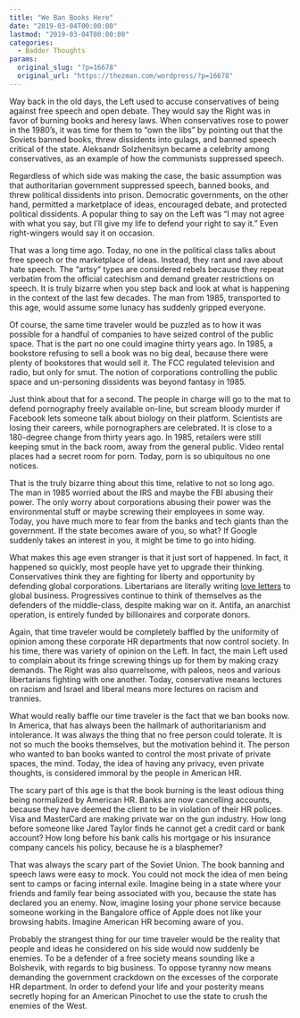 ```yaml
---
title: "We Ban Books Here"
date: "2019-03-04T00:00:00"
lastmod: "2019-03-04T00:00:00"
categories:
  - Badder Thoughts
params:
  original_slug: "?p=16678"
  original_url: "https://thezman.com/wordpress/?p=16678"
---
```


Way back in the old days, the Left used to accuse conservatives of being
against free speech and open debate. They would say the Right was in
favor of burning books and heresy laws. When conservatives rose to power
in the 1980’s, it was time for them to “own the libs” by pointing out
that the Soviets banned books, threw dissidents into gulags, and banned
speech critical of the state. Aleksandr Solzhenitsyn became a celebrity
among conservatives, as an example of how the communists suppressed
speech.

Regardless of which side was making the case, the basic assumption was
that authoritarian government suppressed speech, banned books, and threw
political dissidents into prison. Democratic governments, on the other
hand, permitted a marketplace of ideas, encouraged debate, and protected
political dissidents. A popular thing to say on the Left was “I may not
agree with what you say, but I’ll give my life to defend your right to
say it.” Even right-wingers would say it on occasion.

That was a long time ago. Today, no one in the political class talks
about free speech or the marketplace of ideas. Instead, they rant and
rave about hate speech. The “artsy” types are considered rebels because
they repeat verbatim from the official catechism and demand greater
restrictions on speech. It is truly bizarre when you step back and look
at what is happening in the context of the last few decades. The man
from 1985, transported to this age, would assume some lunacy has
suddenly gripped everyone.

Of course, the same time traveler would be puzzled as to how it was
possible for a handful of companies to have seized control of the public
space. That is the part no one could imagine thirty years ago. In 1985,
a bookstore refusing to sell a book was no big deal, because there were
plenty of bookstores that would sell it. The FCC regulated television
and radio, but only for smut. The notion of corporations controlling the
public space and un-personing dissidents was beyond fantasy in 1985.

Just think about that for a second. The people in charge will go to the
mat to defend pornography freely available on-line, but scream bloody
murder if Facebook lets someone talk about biology on their platform.
Scientists are losing their careers, while pornographers are celebrated.
It is close to a 180-degree change from thirty years ago. In 1985,
retailers were still keeping smut in the back room, away from the
general public. Video rental places had a secret room for porn. Today,
porn is so ubiquitous no one notices.

That is the truly bizarre thing about this time, relative to not so long
ago. The man in 1985 worried about the IRS and maybe the FBI abusing
their power. The only worry about corporations abusing their power was
the environmental stuff or maybe screwing their employees in some way.
Today, you have much more to fear from the banks and tech giants than
the government. If the state becomes aware of you, so what? If Google
suddenly takes an interest in you, it might be time to go into hiding.

What makes this age even stranger is that it just sort of happened. In
fact, it happened so quickly, most people have yet to upgrade their
thinking. Conservatives think they are fighting for liberty and
opportunity by defending global corporations. Libertarians are literally
writing [love
letters](https://www.amazon.com/Big-Business-Letter-American-Anti-Hero/dp/1250110548)
to global business. Progressives continue to think of themselves as the
defenders of the middle-class, despite making war on it. Antifa, an
anarchist operation, is entirely funded by billionaires and corporate
donors.

Again, that time traveler would be completely baffled by the uniformity
of opinion among these corporate HR departments that now control
society. In his time, there was variety of opinion on the Left. In fact,
the main Left used to complain about its fringe screwing things up for
them by making crazy demands. The Right was also quarrelsome, with
paleos, neos and various libertarians fighting with one another. Today,
conservative means lectures on racism and Israel and liberal means more
lectures on racism and trannies.

What would really baffle our time traveler is the fact that we ban books
now. In America, that has always been the hallmark of authoritarianism
and intolerance. It was always the thing that no free person could
tolerate. It is not so much the books themselves, but the motivation
behind it. The person who wanted to ban books wanted to control the most
private of private spaces, the mind. Today, the idea of having any
privacy, even private thoughts, is considered immoral by the people in
American HR.

The scary part of this age is that the book burning is the least odious
thing being normalized by American HR. Banks are now cancelling
accounts, because they have deemed the client to be in violation of
their HR polices. Visa and MasterCard are making private war on the gun
industry. How long before someone like Jared Taylor finds he cannot get
a credit card or bank account? How long before his bank calls his
mortgage or his insurance company cancels his policy, because he is a
blasphemer?

That was always the scary part of the Soviet Union. The book banning and
speech laws were easy to mock. You could not mock the idea of men being
sent to camps or facing internal exile. Imagine being in a state where
your friends and family fear being associated with you, because the
state has declared you an enemy. Now, imagine losing your phone service
because someone working in the Bangalore office of Apple does not like
your browsing habits. Imagine American HR becoming aware of you.

Probably the strangest thing for our time traveler would be the reality
that people and ideas he considered on his side would now suddenly be
enemies. To be a defender of a free society means sounding like a
Bolshevik, with regards to big business. To oppose tyranny now means
demanding the government crackdown on the excesses of the corporate HR
department. In order to defend your life and your posterity means
secretly hoping for an American Pinochet to use the state to crush the
enemies of the West.
